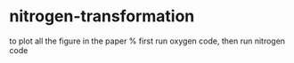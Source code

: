# nitrogen-transformation
to plot all the figure in the paper
% first run oxygen code, then run nitrogen code
